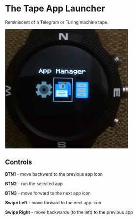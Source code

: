 # The Tape App Launcher

Reminiscent of a Telegram or Turing machine tape.

![](screenshot.jpg)

## Controls

**BTN1** - move backward to the previous app icon

**BTN2** - run the selected app

**BTN3** - move forward to the next app icon

**Swipe Left** -  move forward to the next app icon

**Swipe Right** - move backwards (to the left) to the previous app
